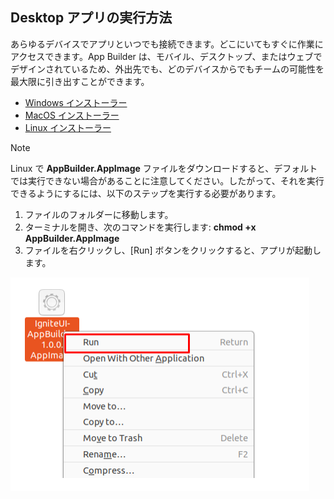 
## Desktop アプリの実行方法
あらゆるデバイスでアプリといつでも接続できます。どこにいてもすぐに作業にアクセスできます。App Builder は、モバイル、デスクトップ、またはウェブでデザインされているため、外出先でも、どのデバイスからでもチームの可能性を最大限に引き出すことができます。

- [Windows インストーラー](https://github.com/IgniteUI/app-builder-client/releases/latest/download/AppBuilder.exe)
- [MacOS インストーラー](https://github.com/IgniteUI/app-builder-client/releases/latest/download/AppBuilder.dmg)
- [Linux インストーラー](https://github.com/IgniteUI/app-builder-client/releases/latest/download/AppBuilder.AppImage)

> [!NOTE]
> Linux で <b>AppBuilder.AppImage</b> ファイルをダウンロードすると、デフォルトでは実行できない場合があることに注意してください。したがって、それを実行できるようにするには、以下のステップを実行する必要があります。
> 1. ファイルのフォルダーに移動します。
> 2. ターミナルを開き、次のコマンドを実行します: <b>chmod +x AppBuilder.AppImage</b>
> 3. ファイルを右クリックし、[Run] ボタンをクリックすると、アプリが起動します。

 <img src="./images/run-app-image.png" />